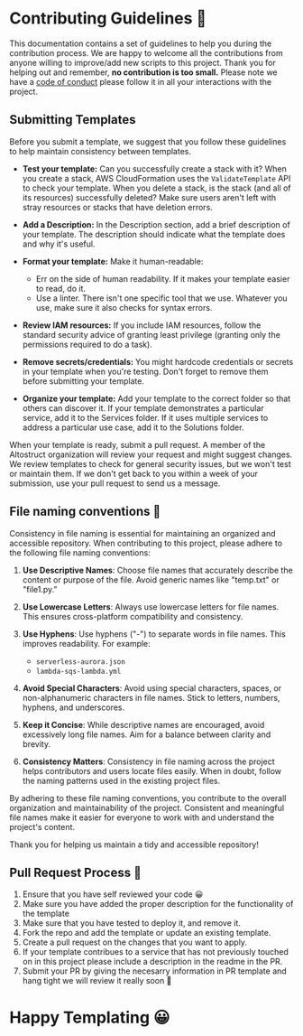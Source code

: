 # **Contributing Guidelines** 📄

This documentation contains a set of guidelines to help you during the contribution process.
We are happy to welcome all the contributions from anyone willing to improve/add new scripts to this project.
Thank you for helping out and remember, **no contribution is too small.**
Please note we have a [code of conduct](CODE_OF_CONDUCT.md) please follow it in all your interactions with the project.

## Submitting Templates
Before you submit a template, we suggest that you follow these guidelines to help maintain consistency between templates.

- **Test your template:** Can you successfully create a stack with it? When you create a stack, AWS CloudFormation uses the `ValidateTemplate` API to check your template. When you delete a stack, is the stack (and all of its resources) successfully deleted? Make sure users aren't left with stray resources or stacks that have deletion errors.

- **Add a Description:** In the Description section, add a brief description of your template. The description should indicate what the template does and why it's useful.

- **Format your template:** Make it human-readable:
	- Err on the side of human readability. If it makes your template easier to read, do it.
	- Use a linter. There isn't one specific tool that we use. Whatever you use, make sure it also checks for syntax errors.

- **Review IAM resources:** If you include IAM resources, follow the standard security advice of granting least privilege (granting only the permissions required to do a task).

- **Remove secrets/credentials:** You might hardcode credentials or secrets in your template when you're testing. Don't forget to remove them before submitting your template.

- **Organize your template:** Add your template to the correct folder so that others can discover it. If your template demonstrates a particular service, add it to the Services folder. If it uses multiple services to address a particular use case, add it to the Solutions folder.

When your template is ready, submit a pull request. A member of the Altostruct organization will review your request and might suggest changes. We review templates to check for general security issues, but we won't test or maintain them. If we don't get back to you within a week of your submission, use your pull request to send us a message.

## **File naming conventions 📁**
Consistency in file naming is essential for maintaining an organized and accessible repository. When contributing to this project, please adhere to the following file naming conventions:

1. **Use Descriptive Names**: Choose file names that accurately describe the content or purpose of the file. Avoid generic names like "temp.txt" or "file1.py."

2. **Use Lowercase Letters**: Always use lowercase letters for file names. This ensures cross-platform compatibility and consistency.

3. **Use Hyphens**: Use hyphens ("-") to separate words in file names. This improves readability. For example:
   - `serverless-aurora.json`
   - `lambda-sqs-lambda.yml`

4. **Avoid Special Characters**: Avoid using special characters, spaces, or non-alphanumeric characters in file names. Stick to letters, numbers, hyphens, and underscores.

5. **Keep it Concise**: While descriptive names are encouraged, avoid excessively long file names. Aim for a balance between clarity and brevity.

7. **Consistency Matters**: Consistency in file naming across the project helps contributors and users locate files easily. When in doubt, follow the naming patterns used in the existing project files.

By adhering to these file naming conventions, you contribute to the overall organization and maintainability of the project. Consistent and meaningful file names make it easier for everyone to work with and understand the project's content.

Thank you for helping us maintain a tidy and accessible repository!

## **Pull Request Process 🚀**
1. Ensure that you have self reviewed your code 😀
2. Make sure you have added the proper description for the functionality of the template
3. Make sure that you have tested to deploy it, and remove it.
4. Fork the repo and add the template or update an existing template.
5. Create a pull request on the changes that you want to apply. 
4. If your template contribues to a service that has not previously touched on in this project please include a description in the readme in the PR.  
5. Submit your PR by giving the necesarry information in PR template and hang tight we will review it really soon 🚀

# **Happy Templating 😀** 


